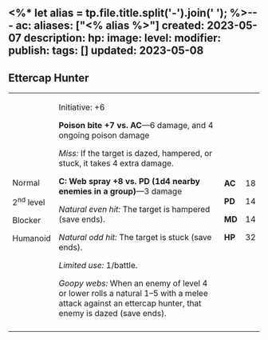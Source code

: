 <%* let alias = tp.file.title.split('-').join(' '); %>---
ac: 
aliases: ["<% alias %>"]
created: 2023-05-07
description: 
hp: 
image: 
level: 
modifier: 
publish: 
tags: []
updated: 2023-05-08
---

## Ettercap Hunter

<table>
<colgroup>
<col style="width: 16%" />
<col style="width: 72%" />
<col style="width: 5%" />
<col style="width: 5%" />
</colgroup>
<tbody>
<tr class="odd">
<td><p>Normal</p>
<p>2<sup>nd</sup> level</p>
<p>Blocker</p>
<p>Humanoid</p></td>
<td><p>Initiative: +6</p>
<p><strong>Poison bite +7 vs. AC</strong>—6 damage, and 4 ongoing poison
damage</p>
<p><em>Miss:</em> If the target is dazed, hampered, or stuck, it takes 4
extra damage.</p>
<p><strong>C: Web spray +8 vs. PD (1d4 nearby enemies in a
group)</strong>—3 damage</p>
<p><em>Natural even hit:</em> The target is hampered (save ends).</p>
<p><em>Natural odd hit:</em> The target is stuck (save ends).</p>
<p><em>Limited use:</em> 1/battle.</p>
<p><em>Goopy webs:</em> When an enemy of level 4 or lower rolls a
natural 1–5 with a melee attack against an ettercap hunter, that enemy
is dazed (save ends).</p></td>
<td><p><strong>AC</strong></p>
<p><strong>PD</strong></p>
<p><strong>MD</strong></p>
<p><strong>HP</strong></p></td>
<td><p>18</p>
<p>14</p>
<p>14</p>
<p>32</p></td>
</tr>
<tr class="even">
<td></td>
<td></td>
<td></td>
<td></td>
</tr>
</tbody>
</table>
